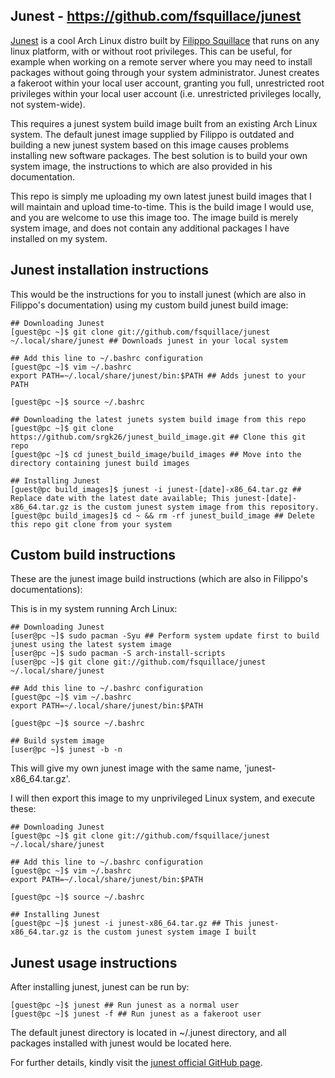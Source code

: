 ## Junest - https://github.com/fsquillace/junest

[Junest](https://github.com/fsquillace/junest) is a cool Arch Linux distro built by [Filippo Squillace](https://github.com/fsquillace/) that runs on any linux platform, with or without root privileges. This can be useful, for example when working on a remote server where you may need to install packages without going through your system administrator. Junest creates a fakeroot within your local user account, granting you full, unrestricted root privileges within your local user account (i.e. unrestricted privileges locally, not system-wide).

This requires a junest system build image built from an existing Arch Linux system. The default junest image supplied by Filippo is outdated and building a new junest system based on this image causes problems installing new software packages. The best solution is to build your own system image, the instructions to which are also provided in his documentation.

This repo is simply me uploading my own latest junest build images that I will maintain and upload time-to-time. This is the build image I would use, and you are welcome to use this image too. The image build is merely system image, and does not contain any additional packages I have installed on my system.

## Junest installation instructions

This would be the instructions for you to install junest (which are also in Filippo's documentation) using my custom build junest build image:

```
## Downloading Junest
[guest@pc ~]$ git clone git://github.com/fsquillace/junest ~/.local/share/junest ## Downloads junest in your local system

## Add this line to ~/.bashrc configuration
[guest@pc ~]$ vim ~/.bashrc
export PATH=~/.local/share/junest/bin:$PATH ## Adds junest to your PATH

[guest@pc ~]$ source ~/.bashrc

## Downloading the latest junets system build image from this repo
[guest@pc ~]$ git clone https://github.com/srgk26/junest_build_image.git ## Clone this git repo
[guest@pc ~]$ cd junest_build_image/build_images ## Move into the directory containing junest build images

## Installing Junest
[guest@pc build_images]$ junest -i junest-[date]-x86_64.tar.gz ## Replace date with the latest date available; This junest-[date]-x86_64.tar.gz is the custom junest system image from this repository.
[guest@pc build_images]$ cd ~ && rm -rf junest_build_image ## Delete this repo git clone from your system
```

## Custom build instructions

These are the junest image build instructions (which are also in Filippo's documentations):

This is in my system running Arch Linux:

```
## Downloading Junest
[user@pc ~]$ sudo pacman -Syu ## Perform system update first to build junest using the latest system image
[user@pc ~]$ sudo pacman -S arch-install-scripts
[user@pc ~]$ git clone git://github.com/fsquillace/junest ~/.local/share/junest

## Add this line to ~/.bashrc configuration
[guest@pc ~]$ vim ~/.bashrc
export PATH=~/.local/share/junest/bin:$PATH

[guest@pc ~]$ source ~/.bashrc

## Build system image
[user@pc ~]$ junest -b -n
```

This will give my own junest image with the same name, 'junest-x86_64.tar.gz'.

I will then export this image to my unprivileged Linux system, and execute these:

```
## Downloading Junest
[guest@pc ~]$ git clone git://github.com/fsquillace/junest ~/.local/share/junest

## Add this line to ~/.bashrc configuration
[guest@pc ~]$ vim ~/.bashrc
export PATH=~/.local/share/junest/bin:$PATH

[guest@pc ~]$ source ~/.bashrc

## Installing Junest
[guest@pc ~]$ junest -i junest-x86_64.tar.gz ## This junest-x86_64.tar.gz is the custom junest system image I built
```

## Junest usage instructions

After installing junest, junest can be run by:

```
[guest@pc ~]$ junest ## Run junest as a normal user
[guest@pc ~]$ junest -f ## Run junest as a fakeroot user
```
The default junest directory is located in ~/.junest directory, and all packages installed with junest would be located here.

For further details, kindly visit the [junest official GitHub page](https://github.com/fsquillace/junest).
